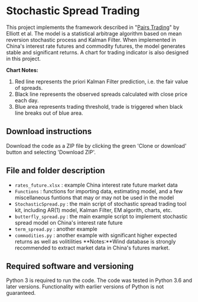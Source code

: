# Stochastic Spread Trading

This project implements the framework described in "[Pairs Trading](http://stat.wharton.upenn.edu/~steele/Courses/434/434Context/PairsTrading/PairsTradingQFin05.pdf)" by Elliott et al.
The model is a statistical arbitrage algorithm based on mean reversion stochastic process and Kalman Filter. When implemented in China's interest rate futures and commodity futures, the model generates stable and significant returns. 
A chart for trading indicator is also designed in this project.

**Chart Notes:** 
1. Red line represents the priori Kalman Filter prediction, i.e. the fair value of spreads.
2. Black line represents the observed spreads calculated with close price each day.
3. Blue area represents trading threshold, trade is triggered when black line breaks out of blue area.


## Download instructions

Download the code as a ZIP file by clicking the green 'Clone or download' button and selecting 'Download ZIP'.

## File and folder description

* `rates_future.xlsx` : example China interest rate future market data
* `Functions` : functions for importing data, estimating model, and a few miscellaneous funtions that may or may not be used in the model
* `StochasticSpread.py` : the main script of stochastic spread trading tool kit, including AR(1) model, Kalman Filter, EM algorith, charts, etc.
* `butterfly_spread.py` : the main example script to implement stochastic spread model on China's interest rate future
* `term_spread.py` : another example
* `commodities.py` : another example with significant higher expected returns as well as volitilities
**Notes:**Wind database is strongly recommended to extract market data in China's futures market.

## Required software and versioning

Python 3 is required to run the code. The code was tested in Python 3.6 and later versions. Functionality with earlier versions of Python is not guaranteed.
